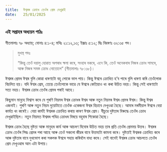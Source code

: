 ```yaml
---
title:  ঈশ্বৰৰ ক্ৰোধে তেওঁৰ প্ৰেম দেখুৱাই
date:   25/01/2025
---
```


### এই সপ্তাহৰ অধ্যয়ন পাঠঃ

গীতমালাঃ ৭৮ অধ্যায়; যোনাঃ ৪:১-৪; মথিঃ ২১:১২,১৩; ইজ্ৰাঃ ৫:১২; দ্বিঃ বিৱৰণঃ ৩২:৩৫ পদ।

> <p>মুখস্থ পদঃ</p>
> “কিন্তু তেওঁ দয়ালু হোৱাত অপৰাধ ক্ষমা কৰে, সংহাৰ নকৰে, এনে কি, তেওঁ অনেকবাৰ নিজৰ ক্ৰোধ সামৰে, আৰু নিজৰ সমস্ত ক্ৰোধ নোতোলে” (গীতমালাঃ ৭৮:৩৮)।

ঈশ্বৰৰ প্ৰেমৰ ঈশ্বৰ বুলি কোৱা ধাৰণাটো বহু লোকে ভাল পায়। কিন্তু ঈশ্বৰে ক্ৰোধিত হ’ব পাৰে বুলি ধাৰণা কৰি তেওঁলোক বিচলিত হয়। যদি ঈশ্বৰ প্ৰেম, তেন্তে তেওঁলোকে ভাৱে যে ঈশ্বৰে কেতিয়াও খং কৰা উচিত নহয়। কিন্তু সেই ধাৰণাটো সত্য নহয়। ঈশ্বৰৰ ক্ৰোধ তেওঁৰ প্ৰেমৰ পৰাই আহে।

কিছুমান মানুহে বিশ্বাস কৰে যে পুৰণি নিয়মৰ ঈশ্বৰ ক্ৰোধৰ ঈশ্বৰ আৰু নতুন নিয়মৰ ঈশ্বৰ প্ৰেমৰ ঈশ্বৰ। কিন্তু ঈশ্বৰ এজনাই। পুৰণি আৰু নতুন নিয়ম দুয়োটাতে তেওঁক একেজনা ঈশ্বৰ হিচাবে দেখুওৱা হৈছে। আমাৰ মৰমীয়াল ঈশ্বৰে বেয়া কাৰ্যত খং কৰেই। বেয়া কাৰ্যই ঈশ্বৰক ক্ৰোধিত কৰায় কাৰণ ঈশ্বৰ প্ৰেম। যীচুৱে দুষ্টতাৰ বিৰুদ্ধে তেওঁৰ ক্ৰোধ দেখুৱাইছিল। নতুন নিয়মত ঈশ্বৰৰ পবিত্ৰ ক্ৰোধৰ বিষয়ে বহুবাৰ শিকোৱা হৈছে।

ঈশ্বৰৰ ক্ৰোধ হৈছে দুষ্টতা আৰু মানুহৰ কাৰ্য আৰু আচৰণ যিবোৰ উচিত নহয় তাৰ প্ৰতি তেওঁৰ প্ৰেমময় উত্তৰ। ঈশ্বৰৰ ক্ৰোধ তেওঁৰ সিদ্ধ প্ৰেমৰ পৰা আহে আৰু তেওঁ সকলো জীৱৰ বাবে উত্তমটো কামনা কৰে। দুষ্টতাই ঈশ্বৰক ক্ৰোধিত কৰে আৰু দুষ্টতাৰ বাবে দুখভোগ কৰা সকলক ঈশ্বৰে সহায় কৰিবলৈ বাধ্য কৰে। সেই বাবেই ঈশ্বৰৰ ক্ৰোধ আচলতে তেওঁৰ প্ৰেম দেখুওৱাৰ আন এটা উপায়।